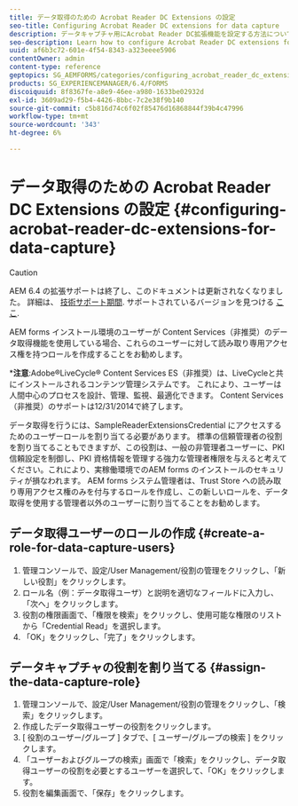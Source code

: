 ```yaml
---
title: データ取得のための Acrobat Reader DC Extensions の設定
seo-title: Configuring Acrobat Reader DC extensions for data capture
description: データキャプチャ用にAcrobat Reader DC拡張機能を設定する方法について説明します。
seo-description: Learn how to configure Acrobat Reader DC extensions for data capture.
uuid: af6b3c72-601e-4f54-8343-a323eeee5906
contentOwner: admin
content-type: reference
geptopics: SG_AEMFORMS/categories/configuring_acrobat_reader_dc_extensions
products: SG_EXPERIENCEMANAGER/6.4/FORMS
discoiquuid: 8f8367fe-a8e9-46ee-a980-1633be02932d
exl-id: 3609ad29-f5b4-4426-8bbc-7c2e38f9b140
source-git-commit: c5b816d74c6f02f85476d16868844f39b4c47996
workflow-type: tm+mt
source-wordcount: '343'
ht-degree: 6%

---
```


# データ取得のための Acrobat Reader DC Extensions の設定 {#configuring-acrobat-reader-dc-extensions-for-data-capture}

>[!CAUTION]
>
>AEM 6.4 の拡張サポートは終了し、このドキュメントは更新されなくなりました。 詳細は、 [技術サポート期間](https://helpx.adobe.com/jp/support/programs/eol-matrix.html). サポートされているバージョンを見つける [ここ](https://experienceleague.adobe.com/docs/?lang=ja).

AEM forms インストール環境のユーザーが Content Services（非推奨）のデータ取得機能を使用している場合、これらのユーザーに対して読み取り専用アクセス権を持つロールを作成することをお勧めします。

***注意**:Adobe®LiveCycle® Content Services ES（非推奨）は、LiveCycleと共にインストールされるコンテンツ管理システムです。 これにより、ユーザーは人間中心のプロセスを設計、管理、監視、最適化できます。 Content Services（非推奨）のサポートは12/31/2014で終了します。

データ取得を行うには、SampleReaderExtensionsCredential にアクセスするためのユーザーロールを割り当てる必要があります。 標準の信頼管理者の役割を割り当てることもできますが、この役割は、一般の非管理者ユーザーに、PKI 信頼設定を制御し、PKI 資格情報を管理する強力な管理者権限を与えると考えてください。これにより、実稼働環境でのAEM forms のインストールのセキュリティが損なわれます。 AEM forms システム管理者は、Trust Store への読み取り専用アクセス権のみを付与するロールを作成し、この新しいロールを、データ取得を使用する管理者以外のユーザーに割り当てることをお勧めします。

## データ取得ユーザーのロールの作成 {#create-a-role-for-data-capture-users}

1. 管理コンソールで、設定/User Management/役割の管理をクリックし、「新しい役割」をクリックします。
1. ロール名（例：データ取得ユーザ）と説明を適切なフィールドに入力し、「次へ」をクリックします。
1. 役割の権限画面で、「権限を検索」をクリックし、使用可能な権限のリストから「Credential Read」を選択します。
1. 「OK」をクリックし、「完了」をクリックします。

## データキャプチャの役割を割り当てる {#assign-the-data-capture-role}

1. 管理コンソールで、設定/User Management/役割の管理をクリックし、「検索」をクリックします。
1. 作成したデータ取得ユーザーの役割をクリックします。
1. [ 役割のユーザー/グループ ] タブで、[ ユーザー/グループの検索 ] をクリックします。
1. 「ユーザーおよびグループの検索」画面で「検索」をクリックし、データ取得ユーザーの役割を必要とするユーザーを選択して、「OK」をクリックします。
1. 役割を編集画面で、「保存」をクリックします。
